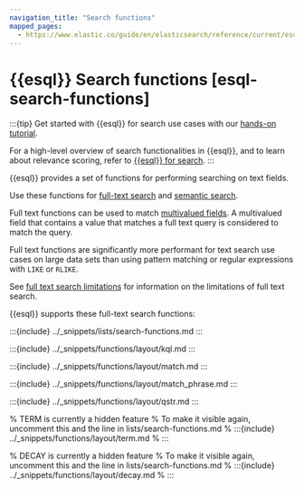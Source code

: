 ```yaml
---
navigation_title: "Search functions"
mapped_pages:
  - https://www.elastic.co/guide/en/elasticsearch/reference/current/esql-functions-operators.html#esql-search-functions
---
```


# {{esql}} Search functions [esql-search-functions]

:::{tip}
Get started with {{esql}} for search use cases with
our [hands-on tutorial](/reference/query-languages/esql/esql-search-tutorial.md).

For a high-level overview of search functionalities in {{esql}}, and to learn about relevance scoring, refer to [{{esql}} for search](docs-content://solutions/search/esql-for-search.md#esql-for-search-scoring).
:::

{{esql}} provides a set of functions for performing searching on text fields.

Use these functions
for [full-text search](docs-content://solutions/search/full-text.md)
and [semantic search](docs-content://solutions/search/semantic-search/semantic-search-semantic-text.md).

Full text functions can be used to
match [multivalued fields](/reference/query-languages/esql/esql-multivalued-fields.md).
A multivalued field that contains a value that matches a full text query is
considered to match the query.

Full text functions are significantly more performant for text search use cases
on large data sets than using pattern matching or regular expressions with
`LIKE` or `RLIKE`.

See [full text search limitations](/reference/query-languages/esql/limitations.md#esql-limitations-full-text-search)
for information on the limitations of full text search.

{{esql}} supports these full-text search functions:

:::{include} ../_snippets/lists/search-functions.md
:::


:::{include} ../_snippets/functions/layout/kql.md
:::

:::{include} ../_snippets/functions/layout/match.md
:::

:::{include} ../_snippets/functions/layout/match_phrase.md
:::

:::{include} ../_snippets/functions/layout/qstr.md
:::

% TERM is currently a hidden feature
% To make it visible again, uncomment this and the line in
lists/search-functions.md
% :::{include} ../_snippets/functions/layout/term.md
% :::

% DECAY is currently a hidden feature
% To make it visible again, uncomment this and the line in
lists/search-functions.md
% :::{include} ../_snippets/functions/layout/decay.md
% :::
